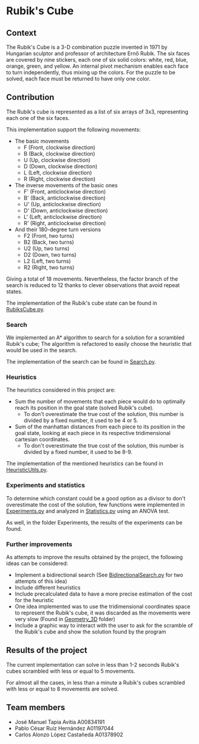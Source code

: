 # Rubik's Cube

## Context
The Rubik's Cube is a 3-D combination puzzle invented in 1971 by Hungarian sculptor and professor of architecture Ernő Rubik. The six faces are covered by nine stickers, each one of six solid colors: white, red, blue, orange, green, and yellow. An internal pivot mechanism enables each face to turn independently, thus mixing up the colors. 
For the puzzle to be solved, each face must be returned to have only one color. 

## Contribution

The Rubik's cube is represented as a list of six arrays of 3x3, representing each one of the six faces. 

This implementation support the following movements:
  - The basic movements
    - F (Front, clockwise direction)
    - B (Back, clockwise direction)
    - U (Up, clockwise direction)
    - D (Down, clockwise direction)
    - L (Left, clockwise direction)
    - R (Right, clockwise direction)
  - The inverse movements of the basic ones
    - F' (Front, anticlockwise direction)
    - B' (Back, anticlockwise direction)
    - U' (Up, anticlockwise direction)
    - D' (Down, anticlockwise direction)
    - L' (Left, anticlockwise direction)
    - R' (Right, anticlockwise direction)
  - And their 180-degree turn versions
    - F2 (Front, two turns)
    - B2 (Back, two turns)
    - U2 (Up, two turns)
    - D2 (Down, two turns)
    - L2 (Left, two turns)
    - R2 (Right, two turns)

Giving a total of 18 movements. Nevertheless, the factor branch of the search is reduced to 12 thanks to clever observations that avoid repeat states. 

The implementation of the Rubik's cube state can be found in [RubiksCube.py](https://github.com/jose-tapia/RubiksCube/blob/b77101bfaa9983418a67cede168e5c5781d9dcfe/RubiksCube.py).

### Search
We implemented an A* algorithm to search for a solution for a scrambled Rubik's cube; The algorithm is refactored to easily choose the heuristic that would be used in the search. 

The implementation of the search can be found in [Search.py](https://github.com/jose-tapia/RubiksCube/blob/b77101bfaa9983418a67cede168e5c5781d9dcfe/Search.py).

### Heuristics

The heuristics considered in this project are:
 - Sum the number of movements that each piece would do to optimally reach its position in the goal state (solved Rubik's cube). 
   - To don't overestimate the true cost of the solution, this number is divided by a fixed number, it used to be 4 or 5.
 - Sum of the manhattan distances from each piece to its position in the goal state, looking at each piece in its respective tridimensional cartesian coordinates.
   - To don't overestimate the true cost of the solution, this number is divided by a fixed number, it used to be 8-9.

The implementation of the mentioned heuristics can be found in [HeuristicUtils.py](https://github.com/jose-tapia/RubiksCube/blob/b77101bfaa9983418a67cede168e5c5781d9dcfe/HeuristicUtils.py).

### Experiments and statistics

To determine which constant could be a good option as a divisor to don't overestimate the cost of the solution, few functions were implemented in [Experiments.py](https://github.com/jose-tapia/RubiksCube/blob/b77101bfaa9983418a67cede168e5c5781d9dcfe/Experiments.py) and analyzed in [Statistics.py](https://github.com/jose-tapia/RubiksCube/blob/b77101bfaa9983418a67cede168e5c5781d9dcfe/Statistics.py) using an ANOVA test. 

As well, in the folder Experiments, the results of the experiments can be found.

### Further improvements
As attempts to improve the results obtained by the project, the following ideas can be considered:
 - Implement a bidirectional search (See [BidirectionalSearch.py](https://github.com/jose-tapia/RubiksCube/blob/b77101bfaa9983418a67cede168e5c5781d9dcfe/BidirectionalSearch.py) for two attempts of this idea)
 - Include different heuristics
 - Include precalculated data to have a more precise estimation of the cost for the heuristic
 - One idea implemented was to use the tridimensional coordinates space to represent the Rubik's cube, it was discarded as the movements were very slow (Found in [Geometry_3D](https://github.com/jose-tapia/RubiksCube/tree/main/Geometry_3D) folder)
 - Include a graphic way to interact with the user to ask for the scramble of the Rubik's cube and show the solution found by the program

## Results of the project
The current implementation can solve in less than 1-2 seconds Rubik's cubes scrambled with less or equal to 5 movements. 

For almost all the cases, in less than a minute a Rubik's cubes scrambled with less or equal to 8 movements are solved.

## Team members
 - José Manuel Tapia Avitia A00834191
 - Pablo César Ruíz Hernández A01197044
 - Carlos Alonzo López Castañeda A01378902
